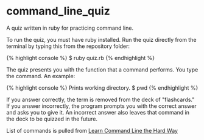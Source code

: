 command_line_quiz
=================

A quiz written in ruby for practicing command line.

To run the quiz, you must have ruby installed. Run the quiz directly from the terminal by typing this from the repository folder:

{% highlight console %}
$ ruby quiz.rb
{% endhighlight %}

The quiz presents you with the function that a command performs. You type the command. An example:

{% highlight console %}
Prints working directory.
$ pwd
{% endhighlight %}

If you answer correctly, the term is removed from the deck of "flashcards." If you answer incorrectly, the program prompts you with the correct answer and asks you to give it. An incorrect answer also leaves that command in the deck to be quizzed in the future.

List of commands is pulled from [Learn Command Line the Hard Way]("http://cli.learncodethehardway.org/book/")
